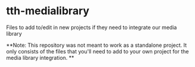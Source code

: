 # tth-medialibrary
Files to add to/edit in new projects if they need to integrate our media library

**Note: This repository was not meant to work as a standalone project. It only consists of the files that you'll need to add to your own project for the media library integration. **
